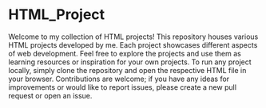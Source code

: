 # HTML_Project
Welcome to my collection of HTML projects! This repository houses various HTML projects developed by me. Each project showcases different aspects of web development. Feel free to explore the projects and use them as learning resources or inspiration for your own projects. To run any project locally, simply clone the repository and open the respective HTML file in your browser. Contributions are welcome; if you have any ideas for improvements or would like to report issues, please create a new pull request or open an issue.
